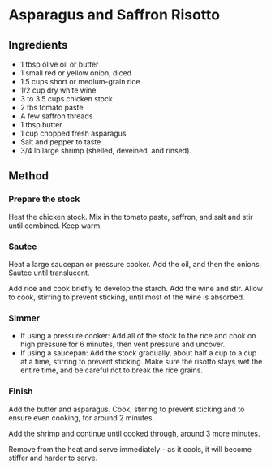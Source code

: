 # Asparagus and Saffron Risotto

## Ingredients

* 1 tbsp olive oil or butter
* 1 small red or yellow onion, diced
* 1.5 cups short or medium-grain rice
* 1/2 cup dry white wine
* 3 to 3.5 cups chicken stock
* 2 tbs tomato paste
* A few saffron threads
* 1 tbsp butter
* 1 cup chopped fresh asparagus
* Salt and pepper to taste
* 3/4 lb large shrimp (shelled, deveined, and rinsed).

## Method

### Prepare the stock

Heat the chicken stock.  Mix in the tomato paste, saffron, and salt and stir until combined.  Keep warm.

### Sautee

Heat a large saucepan or pressure cooker.  Add the oil, and then the onions.  Sautee until translucent.

Add rice and cook briefly to develop the starch.  Add the wine and stir.  Allow to cook, stirring to prevent sticking, until most of the wine is absorbed.

### Simmer

* If using a pressure cooker: Add all of the stock to the rice and cook on high pressure for 6 minutes, then vent pressure and uncover.
* If using a saucepan: Add the stock gradually, about half a cup to a cup at a time, stirring to prevent sticking.  Make sure the risotto stays wet the entire time, and be careful not to break the rice grains.

### Finish

Add the butter and asparagus.  Cook, stirring to prevent sticking and to ensure even cooking, for around 2 minutes.

Add the shrimp and continue until cooked through, around 3 more minutes.

Remove from the heat and serve immediately - as it cools, it will become stiffer and harder to serve.
